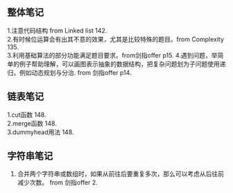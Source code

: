 ## 整体笔记
1.注意代码结构 from Linked list 142.<br>
2.有时候位运算会有出其不意的效果，尤其是比较特殊的题目。from Complexity 135.<br>
3.利用基础算法的部分功能满足题目要求。from剑指offer p15.
4.遇到问题，举简单的例子帮助理解，可以画图表示抽象的数据结构，把复杂问题划为子问题使用递归，例如动态规划与分治. from 剑指offer p14.
## 链表笔记
1.cut函数 148.<br>
2.merge函数 148.<br>
3.dummyhead用法 148.<br>
## 字符串笔记
1. 合并两个字符串或数组时，如果从前往后要重复多次，那么可以考虑从后往前减少次数。 from 剑指offer 2.
